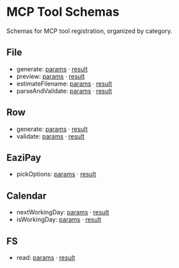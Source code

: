 # MCP Tool Schemas

Schemas for MCP tool registration, organized by category.

## File
- generate: [params](./file/generate.params.json) · [result](./file/generate.result.json)
- preview: [params](./file/preview.params.json) · [result](./file/preview.result.json)
- estimateFilename: [params](./file/estimateFilename.params.json) · [result](./file/estimateFilename.result.json)
- parseAndValidate: [params](./file/parseAndValidate.params.json) · [result](./file/parseAndValidate.result.json)

## Row
- generate: [params](./row/generate.params.json) · [result](./row/generate.result.json)
- validate: [params](./row/validate.params.json) · [result](./row/validate.result.json)

## EaziPay
- pickOptions: [params](./eazipay/pickOptions.params.json) · [result](./eazipay/pickOptions.result.json)

## Calendar
- nextWorkingDay: [params](./calendar/nextWorkingDay.params.json) · [result](./calendar/nextWorkingDay.result.json)
- isWorkingDay: [params](./calendar/isWorkingDay.params.json) · [result](./calendar/isWorkingDay.result.json)

## FS
- read: [params](./fs/read.params.json) · [result](./fs/read.result.json)
